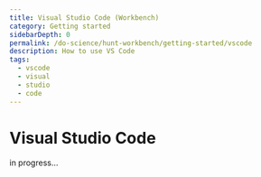 ```yaml
---
title: Visual Studio Code (Workbench)
category: Getting started
sidebarDepth: 0
permalink: /do-science/hunt-workbench/getting-started/vscode
description: How to use VS Code
tags:
  - vscode
  - visual
  - studio
  - code
---
```


# Visual Studio Code

in progress...
